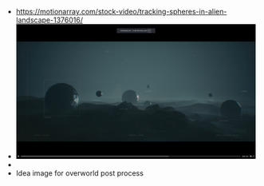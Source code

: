 - https://motionarray.com/stock-video/tracking-spheres-in-alien-landscape-1376016/
- ![image.png](../assets/image_1751606806083_0.png)
-
- Idea image for overworld post process